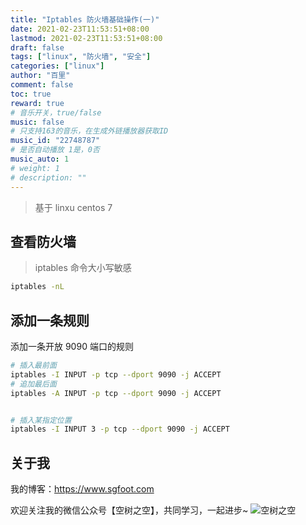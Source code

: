 ```yaml
---
title: "Iptables 防火墙基础操作(一)"
date: 2021-02-23T11:53:51+08:00
lastmod: 2021-02-23T11:53:51+08:00
draft: false
tags: ["linux", "防火墙", "安全"]
categories: ["linux"]
author: "百里"
comment: false
toc: true
reward: true
# 音乐开关，true/false
music: false
# 只支持163的音乐，在生成外链播放器获取ID
music_id: "22748787"
# 是否自动播放 1是，0否
music_auto: 1
# weight: 1
# description: ""
---
```


> 基于 linxu centos 7 

## 查看防火墙

> iptables 命令大小写敏感

```sh
iptables -nL
```

## 添加一条规则

添加一条开放 9090 端口的规则



```sh
# 插入最前面
iptables -I INPUT -p tcp --dport 9090 -j ACCEPT
# 追加最后面
iptables -A INPUT -p tcp --dport 9090 -j ACCEPT


# 插入某指定位置
iptables -I INPUT 3 -p tcp --dport 9090 -j ACCEPT
```















## 关于我
我的博客：https://www.sgfoot.com

欢迎关注我的微信公众号【空树之空】，共同学习，一起进步~
![空树之空](https://cdn.jsdelivr.net/gh/yezihack/assets/b/20210122112114.png?imageslim)